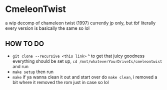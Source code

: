 # CmeleonTwist
a wip decomp of chameleon twist (1997)
currently jp only, but tbf literally every version is basically the same so lol
## HOW TO DO
- `git clone --recursive <this link>`
^ to get that juicy goodness
everything should be set up, `cd /mnt/whateverYourDriveIs/cmeleontwist` and run
- `make setup`
then run
- `make`
if ya wanna clean it out and start over do `make clean`, i removed a bit where it removed the rom just in case so lol
